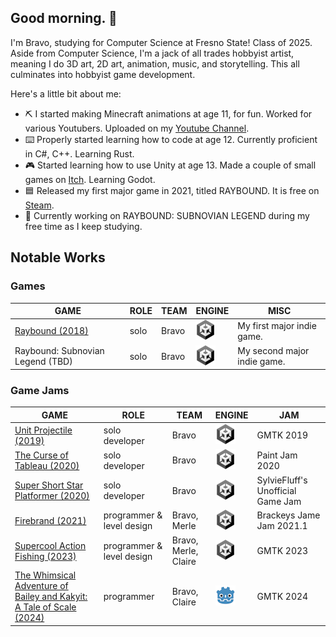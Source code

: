 ## Good morning. 👋

I'm Bravo, studying for Computer Science at Fresno State! Class of 2025. Aside from Computer Science, I'm a jack of all trades hobbyist artist, meaning I do 3D art, 2D art, animation, music, and storytelling. This all culminates into hobbyist game development.

Here's a little bit about me:
- ⛏️ I started making Minecraft animations at age 11, for fun. Worked for various Youtubers. Uploaded on my [Youtube Channel](https://www.youtube.com/channel/UCGy1MGq1qcujetf7GqPCITQ).
- ⌨️ Properly started learning how to code at age 12. Currently proficient in C#, C++. Learning Rust.
- 🎮 Started learning how to use Unity at age 13. Made a couple of small games on [Itch](https://braveo.itch.io/). Learning Godot.
- 🟦 Released my first major game in 2021, titled RAYBOUND. It is free on [Steam](https://store.steampowered.com/app/1626370/Raybound/). 
- 🦌 Currently working on RAYBOUND: SUBNOVIAN LEGEND during my free time as I keep studying.

## Notable Works

### Games

| GAME | ROLE | TEAM | ENGINE | MISC |
| ---- | ---- | ---- | ------ | ---- |
| [Raybound (2018)](https://store.steampowered.com/app/1626370/Raybound/) | solo | Bravo | ![UNITY](img/icon-unity.png "UNITY") | My first major indie game. |
| Raybound: Subnovian Legend (TBD) | solo | Bravo | ![UNITY](img/icon-unity.png "UNITY") | My second major indie game. |

### Game Jams

| GAME | ROLE | TEAM | ENGINE | JAM |
| ---- | ---- | ---- | ------ | --- |
| [Unit Projectile (2019)](https://braveo.itch.io/unit-projectile) | solo developer | Bravo | ![UNITY](img/icon-unity.png "UNITY") | GMTK 2019 |
| [The Curse of Tableau (2020)](https://braveo.itch.io/curse-of-tableau) | solo developer | Bravo | ![UNITY](img/icon-unity.png "UNITY") | Paint Jam 2020 |
| [Super Short Star Platformer (2020)](https://braveo.itch.io/short-star-platformer) | solo developer | Bravo | ![UNITY](img/icon-unity.png "UNITY") | SylvieFluff's Unofficial Game Jam |
| [Firebrand (2021)](https://merlebirb.itch.io/firebrand) | programmer & level design | Bravo, Merle | ![UNITY](img/icon-unity.png "UNITY") | Brackeys Jame Jam 2021.1 |
| [Supercool Action Fishing (2023)](https://braveo.itch.io/supercoolactionfishing) | programmer & level design | Bravo, Merle, Claire | ![UNITY](img/icon-unity.png "UNITY") | GMTK 2023 |
| [The Whimsical Adventure of Bailey and Kakyit: A Tale of Scale (2024)](https://braveo.itch.io/bailey-and-kakyit) | programmer | Bravo, Claire | ![GODOT](img/icon-godot.png "GODOT") | GMTK 2024 |

### 

<!--
**Braveo/Braveo** is a ✨ _special_ ✨ repository because its `README.md` (this file) appears on your GitHub profile.

Here are some ideas to get you started:

- 🔭 I’m currently working on ...
- 🌱 I’m currently learning ...
- 👯 I’m looking to collaborate on ...
- 🤔 I’m looking for help with ...
- 💬 Ask me about ...
- 📫 How to reach me: ...
- 😄 Pronouns: ...
- ⚡ Fun fact: ...
-->
